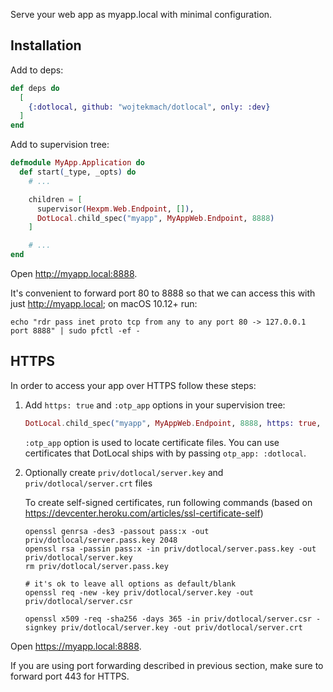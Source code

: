 

Serve your web app as myapp.local with minimal configuration.

## Installation

Add to deps:

```elixir
def deps do
  [
    {:dotlocal, github: "wojtekmach/dotlocal", only: :dev}
  ]
end
```

Add to supervision tree:

```elixir
defmodule MyApp.Application do
  def start(_type, _opts) do
    # ...

    children = [
      supervisor(Hexpm.Web.Endpoint, []),
      DotLocal.child_spec("myapp", MyAppWeb.Endpoint, 8888)
    ]

    # ...
end
```

Open <http://myapp.local:8888>.

It's convenient to forward port 80 to 8888 so that we can access this with just <http://myapp.local>; on macOS 10.12+ run:

```
echo "rdr pass inet proto tcp from any to any port 80 -> 127.0.0.1 port 8888" | sudo pfctl -ef -
```

## HTTPS

In order to access your app over HTTPS follow these steps:

1. Add `https: true` and `:otp_app` options in your supervision tree:

   ```elixir
   DotLocal.child_spec("myapp", MyAppWeb.Endpoint, 8888, https: true, otp_app: :myapp)
   ```

   `:otp_app` option is used to locate certificate files. You can use certificates that
   DotLocal ships with by passing `otp_app: :dotlocal`.

2. Optionally create `priv/dotlocal/server.key` and `priv/dotlocal/server.crt` files

   To create self-signed certificates, run following commands (based on https://devcenter.heroku.com/articles/ssl-certificate-self)

   ```
   openssl genrsa -des3 -passout pass:x -out priv/dotlocal/server.pass.key 2048
   openssl rsa -passin pass:x -in priv/dotlocal/server.pass.key -out priv/dotlocal/server.key
   rm priv/dotlocal/server.pass.key

   # it's ok to leave all options as default/blank
   openssl req -new -key priv/dotlocal/server.key -out priv/dotlocal/server.csr

   openssl x509 -req -sha256 -days 365 -in priv/dotlocal/server.csr -signkey priv/dotlocal/server.key -out priv/dotlocal/server.crt
   ```

Open <https://myapp.local:8888>.

If you are using port forwarding described in previous section, make sure to forward port 443 for HTTPS.
